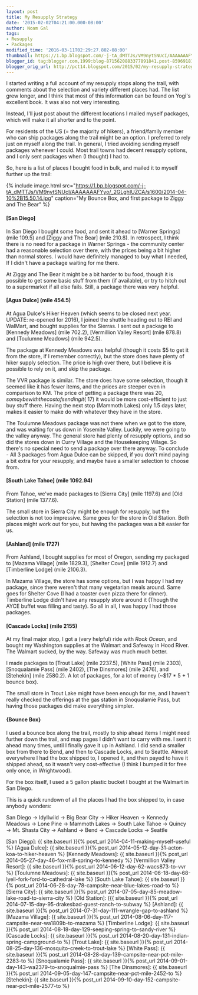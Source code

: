 ```yaml
---
layout: post
title: My Resupply Strategy
date: '2015-02-02T04:21:00.000-08:00'
author: Noam Gal
tags:
- Resupply
- Packages
modified_time: '2016-03-11T02:29:27.802-08:00'
thumbnail: https://1.bp.blogspot.com/-j-tA_dMTTJs/VM9nytSNUcI/AAAAAAAFYyo/_2GLghIUZCA/s72-c/2014-04-10%2B15.50.14.jpg
blogger_id: tag:blogger.com,1999:blog-8715620883377891841.post-8596918182696135879
blogger_orig_url: http://pct14.blogspot.com/2015/02/my-resupply-strategy.html
---
```

I started writing a full account of my resupply stops along the trail, with comments about the selection and variety different places had. The list grew longer, and I think that most of this information can be found on Yogi's excellent book. It was also not very interesting.

Instead, I'll just post about the different locations I mailed myself packages, which will make it all shorter and to the point.

For residents of the US (= the majority of hikers), a friend/family member who can ship packages along the trail might be an option. I preferred to rely just on myself along the trail. In general, I tried avoiding sending myself packages whenever I could. Most trail towns had decent resupply options, and I only sent packages when (I thought) I had to.

So, here is a list of places I bought food in bulk, and mailed it to myself further up the trail:

{% include image.html src="https://1.bp.blogspot.com/-j-tA_dMTTJs/VM9nytSNUcI/AAAAAAAFYyo/_2GLghIUZCA/s1600/2014-04-10%2B15.50.14.jpg" caption="My Bounce Box, and first package to Ziggy and The Bear" %}

#### [San Diego]

In San Diego I bought some food, and sent it ahead to [Warner Springs] (mile 109.5) and [Ziggy and The Bear] (mile 210.8). In retrospect, I think there is no need for a package in Warner Springs - the community center had a reasonable selection over there, with the prices being a bit higher than normal stores. I would have definitely managed to buy what I needed, If I didn't have a package waiting for me there.

At Ziggy and The Bear it might be a bit harder to bu food, though it is possible to get some basic stuff from them (if available), or try to hitch out to a supermarket if all else fails. Still, a package there was very helpful.

#### [Agua Dulce] (mile 454.5)

At Agua Dulce's Hiker Heaven (which seems to be closed next year. UPDATE: re-opened for 2016), I joined the shuttle heading out to REI and WalMart, and bought supplies for the Sierras. I sent out a package to [Kennedy Meadows] (mile 702.2), [Vermillion Valley Resort] (mile 878.8) and [Toulumne Meadows] (mile 942.5).

The package at Kennedy Meadows was helpful (though it costs $5 to get it from the store, if I remember correctly), but the store does have plenty of hiker supply selection. The price is high over there, but I believe it is possible to rely on it, and skip the package.

The VVR package is similar. The store does have some selection, though it seemed like it has fewer items, and the prices are steeper even in comparison to KM. The price of getting a package there was $20, so maybe with the cost of sending it (~$17) it would be more cost-efficient to just buy stuff there. Having the next stop (Mammoth Lakes) only 1.5 days later, makes it easier to make do with whatever they have in the store.

The Toulumne Meadows package was not there when we got to the store, and was waiting for us down in Yosemite Valley. Luckily, we were going to the valley anyway. The general store had plenty of resupply options, and so did the stores down in Curry Village and the Housekeeping Village. So there's no special need to send a package over there anyway.
To conclude - All 3 packages from Agua Dulce can be skipped, if you don't mind paying a bit extra for your resupply, and maybe have a smaller selection to choose from.

#### [South Lake Tahoe] (mile 1092.94)

From Tahoe, we've made packages to [Sierra City] (mile 1197.6) and [Old Station] (mile 1377.6).

The small store in Sierra City might be enough for resupply, but the selection is not too impressive. Same goes for the store in Old Station. Both places might work out for you, but having the packages was a bit easier for us.

#### [Ashland] (mile 1727)

From Ashland, I bought supplies for most of Oregon, sending my packaged to [Mazama Village] (mile 1829.3), [Shelter Cove] (mile 1912.7) and [Timberline Lodge] (mile 2106.3).

In Mazama Village, the store has some options, but I was happy I had my package, since there weren't that many vegetarian meals around. Same goes for Shelter Cove (I had a toaster oven pizza there for dinner). Timberline Lodge didn't have any resupply store around it (Though the AYCE buffet was filling and tasty). So all in all, I was happy I had those packages.

#### [Cascade Locks] (mile 2155)

At my final major stop, I got a (very helpful) ride with <i>Rock Ocean</i>, and bought my Washington supplies at the Walmart and Safeway in Hood River. The Walmart sucked, by the way. Safeway was much much better.

I made packages to [Trout Lake] (mile 2237.5), [White Pass] (mile 2303), [Snoqualamie Pass] (mile 2402), [The Dinsmores] (mile 2476), and [Stehekin] (mile 2580.2). A lot of packages, for a lot of money (~$17 * 5 + 1 bounce box).

The small store in Trout Lake might have been enough for me, and I haven't really checked the offerings at the gas station in Snoqualamie Pass, but having those packages did make everything simpler.

#### {Bounce Box}

I used a bounce box along the trail, mostly to ship ahead items I might need further down the trail, and map pages I didn't want to carry with me. I sent it ahead many times, until I finally gave it up in Ashland. I did send a smaller box from there to Bend, and then to Cascade Locks, and to Seattle. Almost everywhere I had the box shipped to, I opened it, and then payed to have it shipped ahead, so it wasn't very cost-effective (I think I bumped it for free only once, in Wrightwood).

For the box itself, I used a 5 gallon plastic bucket I bought at the Walmart in San Diego.

This is a quick rundown of all the places I had the box shipped to, in case anybody wonders:

San Diego → Idyllwild → Big Bear City → Hiker Heaven → Kennedy Meadows → Lone Pine → Mammoth Lakes → South Lake Tahoe → Quincy → Mt. Shasta City → Ashland → Bend → Cascade Locks → Seattle

[San Diegp]: {{ site.baseurl }}{% post_url 2014-04-11-making-myself-useful %}
[Agua Dulce]: {{ site.baseurl }}{% post_url 2014-05-12-day-31-acton-koa-to-hiker-heaven %}
[Kennedy Meadows]: {{ site.baseurl }}{% post_url 2014-05-27-day-46-fox-mill-spring-to-kennedy %}
[Vermillion Valley Resort]: {{ site.baseurl }}{% post_url 2014-06-12-day-62-wacs873-to-vvr %}
[Toulumne Meadows]: {{ site.baseurl }}{% post_url 2014-06-18-day-68-lyell-fork-ford-to-cathedral-lake %}
[South Lake Tahoe]: {{ site.baseurl }}{% post_url 2014-06-28-day-78-campsite-near-blue-lakes-road-to %}
[Sierra City]: {{ site.baseurl }}{% post_url 2014-07-05-day-85-meadow-lake-road-to-sierra-city %}
[Old Station]: ({{ site.baseurl }}{% post_url 2014-07-15-day-95-drakesbad-guest-ranch-to-subway %}
[Ashland]: {{ site.baseurl }}{% post_url 2014-07-31-day-111-wrangle-gap-to-ashland %}
[Mazama Village]: {{ site.baseurl }}{% post_url 2014-08-06-day-117-campsite-near-wa1809b-to-mazama %}
[Timberline Lodge]: {{ site.baseurl }}{% post_url 2014-08-18-day-129-seeping-spring-to-sandy-river %}
[Cascade Locks]: {{ site.baseurl }}{% post_url 2014-08-20-day-131-indian-spring-campground-to %}
[Trout Lake]: {{ site.baseurl }}{% post_url 2014-08-25-day-136-mosquito-creek-to-trout-lake %}
[White Pass]: {{ site.baseurl }}{% post_url 2014-08-28-day-139-campsite-near-pct-mile-2283-to %}
[Snoqualamie Pass]: {{ site.baseurl }}{% post_url 2014-09-01-day-143-wa2379-to-snoqualmie-pass %}
[The Dinsmores]: {{ site.baseurl }}{% post_url 2014-09-05-day-147-campsite-near-pct-mile-2452-to %}
[Stehekin]: {{ site.baseurl }}{% post_url 2014-09-10-day-152-campsite-near-pct-mile-2577-to %}
